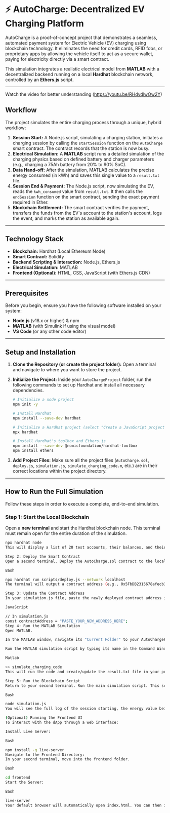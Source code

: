 # ⚡ AutoCharge: Decentralized EV Charging Platform

AutoCharge is a proof-of-concept project that demonstrates a seamless, automated payment system for Electric Vehicle (EV) charging using blockchain technology. It eliminates the need for credit cards, RFID fobs, or proprietary apps by allowing the vehicle itself to act as a secure wallet, paying for electricity directly via a smart contract.

This simulation integrates a realistic electrical model from **MATLAB** with a decentralized backend running on a local **Hardhat** blockchain network, controlled by an **Ethers.js** script.

---
Watch the video for better understanding (https://youtu.be/RHdvdlwOw2Y)
## Workflow

The project simulates the entire charging process through a unique, hybrid workflow:

1.  **Session Start:** A Node.js script, simulating a charging station, initiates a charging session by calling the `startSession` function on the `AutoCharge` smart contract. The contract records that the station is now busy.
2.  **Electrical Simulation:** A **MATLAB** script runs a detailed simulation of the charging physics based on defined battery and charger parameters (e.g., charging a 75Ah battery from 20% to 90% SoC).
3.  **Data Hand-off:** After the simulation, MATLAB calculates the precise energy consumed (in kWh) and saves this single value to a `result.txt` file.
4.  **Session End & Payment:** The Node.js script, now simulating the EV, reads the `kwh_consumed` value from `result.txt`. It then calls the `endSession` function on the smart contract, sending the exact payment required in Ether.
5.  **Blockchain Settlement:** The smart contract verifies the payment, transfers the funds from the EV's account to the station's account, logs the event, and marks the station as available again.



---

## Technology Stack

* **Blockchain:** Hardhat (Local Ethereum Node)
* **Smart Contract:** Solidity
* **Backend Scripting & Interaction:** Node.js, Ethers.js
* **Electrical Simulation:** MATLAB
* **Frontend (Optional):** HTML, CSS, JavaScript (with Ethers.js CDN)

---

## Prerequisites

Before you begin, ensure you have the following software installed on your system:

* **Node.js** (v18.x or higher) & npm
* **MATLAB** (with Simulink if using the visual model)
* **VS Code** (or any other code editor)

---

## Setup and Installation

1.  **Clone the Repository (or create the project folder):**
    Open a terminal and navigate to where you want to store the project.

2.  **Initialize the Project:**
    Inside your `AutoChargeProject` folder, run the following commands to set up Hardhat and install all necessary dependencies.

    ```bash
    # Initialize a node project
    npm init -y

    # Install Hardhat
    npm install --save-dev hardhat

    # Initialize a Hardhat project (select "Create a JavaScript project")
    npx hardhat

    # Install Hardhat's toolbox and Ethers.js
    npm install --save-dev @nomicfoundation/hardhat-toolbox
    npm install ethers
    ```

3.  **Add Project Files:**
    Make sure all the project files (`AutoCharge.sol`, `deploy.js`, `simulation.js`, `simulate_charging_code.m`, etc.) are in their correct locations within the project directory.

---

## How to Run the Full Simulation

Follow these steps in order to execute a complete, end-to-end simulation.

### Step 1: Start the Local Blockchain

Open a **new terminal** and start the Hardhat blockchain node. This terminal must remain open for the entire duration of the simulation.

```bash
npx hardhat node
This will display a list of 20 test accounts, their balances, and their private keys.

Step 2: Deploy the Smart Contract
Open a second terminal. Deploy the AutoCharge.sol contract to the local node.

Bash

npx hardhat run scripts/deploy.js --network localhost
The terminal will output a contract address (e.g., 0x5FbDB2315678afecb367f032d93F642f64180aa3). Copy this new address.

Step 3: Update the Contract Address
In your simulation.js file, paste the newly deployed contract address into the contractAddress variable.

JavaScript

// In simulation.js
const contractAddress = "PASTE_YOUR_NEW_ADDRESS_HERE";
Step 4: Run the MATLAB Simulation
Open MATLAB.

In the MATLAB window, navigate its "Current Folder" to your AutoChargeProject directory.

Run the MATLAB simulation script by typing its name in the Command Window and pressing Enter:

Matlab

>> simulate_charging_code
This will run the code and create/update the result.txt file in your project folder.

Step 5: Run the Blockchain Script
Return to your second terminal. Run the main simulation script. This script will read the result from MATLAB and complete the payment on the blockchain.

Bash

node simulation.js
You will see the full log of the session starting, the energy value being read, and the final payment being processed, along with the initial and final balances of the station and EV.

(Optional) Running the Frontend UI
To interact with the dApp through a web interface:

Install Live Server:

Bash

npm install -g live-server
Navigate to the Frontend Directory:
In your second terminal, move into the frontend folder.

Bash

cd frontend
Start the Server:

Bash

live-server
Your default browser will automatically open index.html. You can then interact with the dApp using your MetaMask wallet connected to the local Hardhat network.
